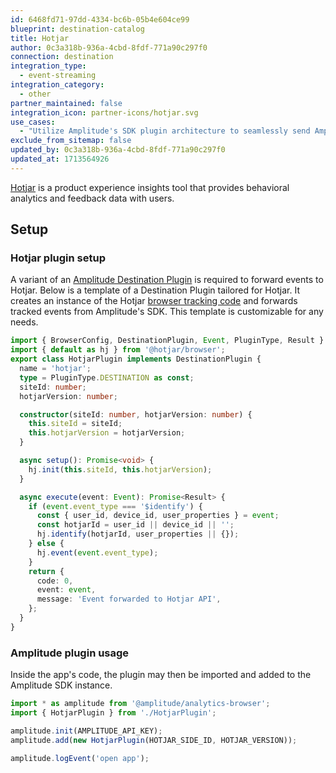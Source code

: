```yaml
---
id: 6468fd71-97dd-4334-bc6b-05b4e604ce99
blueprint: destination-catalog
title: Hotjar
author: 0c3a318b-936a-4cbd-8fdf-771a90c297f0
connection: destination
integration_type:
  - event-streaming
integration_category:
  - other
partner_maintained: false
integration_icon: partner-icons/hotjar.svg
use_cases:
  - "Utilize Amplitude's SDK plugin architecture to seamlessly send Amplitude events to HotJar, allowing for a more integrated approach to understanding user behavior and website optimization. By combining the power of Amplitude's analytics with HotJar's user experience insights, businesses can gain a holistic view of their digital presence and make data-driven decisions to improve overall performance and user satisfaction."
exclude_from_sitemap: false
updated_by: 0c3a318b-936a-4cbd-8fdf-771a90c297f0
updated_at: 1713564926
---
```


[Hotjar](https://www.hotjar.com/) is a product experience insights tool that provides behavioral analytics and feedback data with users.

## Setup

### Hotjar plugin setup

A variant of an [Amplitude Destination Plugin](../sdk-plugins.md#destination-type-plugin) is required to forward events to Hotjar. Below is a template of a Destination Plugin tailored for Hotjar. It creates an instance of the 
Hotjar [browser tracking code](https://help.hotjar.com/hc/en-us/articles/115011639927-What-is-the-Hotjar-Tracking-Code-) and forwards tracked events from Amplitude's SDK. This template is customizable for any needs.


```ts
import { BrowserConfig, DestinationPlugin, Event, PluginType, Result } from '@amplitude/analytics-types';
import { default as hj } from '@hotjar/browser';
export class HotjarPlugin implements DestinationPlugin {
  name = 'hotjar';
  type = PluginType.DESTINATION as const;
  siteId: number;
  hotjarVersion: number;

  constructor(siteId: number, hotjarVersion: number) {
    this.siteId = siteId;
    this.hotjarVersion = hotjarVersion;
  }

  async setup(): Promise<void> {
    hj.init(this.siteId, this.hotjarVersion);
  }

  async execute(event: Event): Promise<Result> {
    if (event.event_type === '$identify') {
      const { user_id, device_id, user_properties } = event;
      const hotjarId = user_id || device_id || '';
      hj.identify(hotjarId, user_properties || {});
    } else {
      hj.event(event.event_type);
    }
    return {
      code: 0,
      event: event,
      message: 'Event forwarded to Hotjar API',
    };
  }
}
```

### Amplitude plugin usage

Inside the app's code, the plugin may then be imported and added to the Amplitude SDK instance.

```ts
import * as amplitude from '@amplitude/analytics-browser';
import { HotjarPlugin } from './HotjarPlugin';

amplitude.init(AMPLITUDE_API_KEY);
amplitude.add(new HotjarPlugin(HOTJAR_SIDE_ID, HOTJAR_VERSION));

amplitude.logEvent('open app');
```